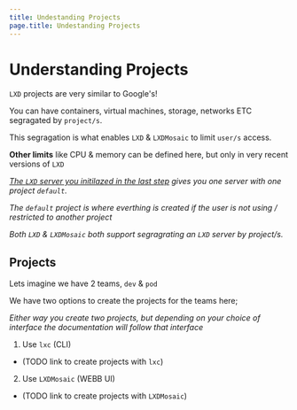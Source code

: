 ```yaml
---
title: Undestanding Projects
page.title: Undestanding Projects
---
```

# Understanding Projects

`LXD` projects are very similar to Google's!

You can have containers, virtual machines, storage, networks ETC segragated by `project/s`.

This segragation is what enables `LXD` & `LXDMosaic` to limit `user/s` access.

**Other limits** like CPU & memory can be defined here, but only in very recent versions of `LXD`

*[The `LXD` server you initilazed in the last step](undestanding_lxd.html) gives you one server with one project `default`.*

*The `default` project is where everthing is created if the user is not using / restricted to another project*

*Both `LXD` & `LXDMosaic` both support segragrating an `LXD` server by project/s.*

## Projects

Lets imagine we have 2 teams, `dev` & `pod`

We have two options to create the projects for the teams here;

*Either way you create two projects, but depending on your choice of interface the documentation will follow that interface* 

 1. Use `lxc` (CLI)
   -  (TODO link to create projects with `lxc`)
 2. Use `LXDMosaic` (WEBB UI)
  - (TODO link to create projects with `LXDMosaic`)
